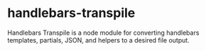 # handlebars-transpile
Handlebars Transpile is a node module for converting handlebars templates, partials, JSON, and helpers to a desired file output.
